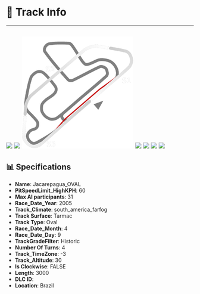 # 🏁 Track Info

---
![](image_1.jpg)
![](image_2.jpg)
![](image_3.jpg)
![](image_4.jpg)
![](image_5.jpg)
![](image_6.jpg)
![](image_7.jpg)
---

## 📊 Specifications

- **Name**: Jacarepagua_OVAL
- **PitSpeedLimit_HighKPH**: 60
- **Max AI participants**: 31
- **Race_Date_Year**: 2005
- **Track_Climate**: south_america_farfog
- **Track Surface**: Tarmac
- **Track Type**: Oval
- **Race_Date_Month**: 4
- **Race_Date_Day**: 9
- **TrackGradeFilter**: Historic
- **Number Of Turns**: 4
- **Track_TimeZone**: -3
- **Track_Altitude**: 30
- **Is Clockwise**: FALSE
- **Length**: 3000
- **DLC ID**: 
- **Location**: Brazil
